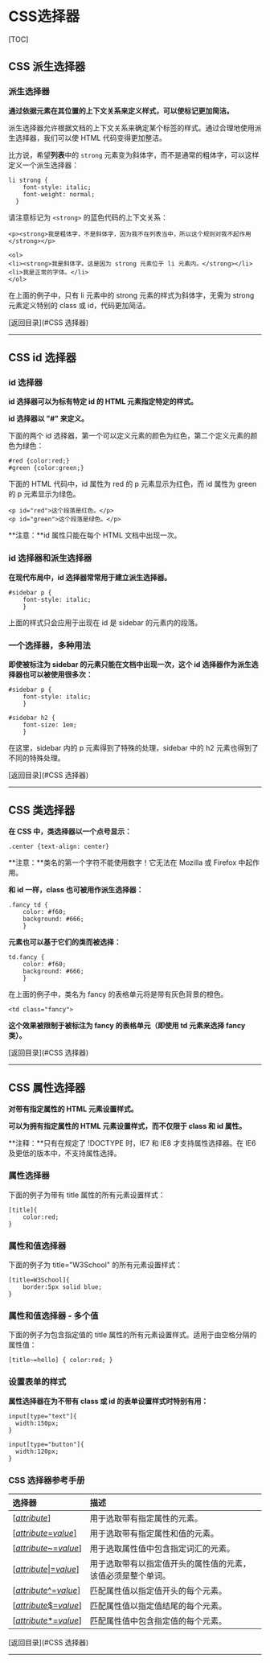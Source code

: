 # CSS选择器

[TOC]



## CSS 派生选择器

### 派生选择器

**通过依据元素在其位置的上下文关系来定义样式，可以使标记更加简洁。**

派生选择器允许根据文档的上下文关系来确定某个标签的样式。通过合理地使用派生选择器，我们可以使 HTML 代码变得更加整洁。

比方说，希望**列表**中的 `strong` 元素变为斜体字，而不是通常的粗体字，可以这样定义一个派生选择器：

```
li strong {
    font-style: italic;
    font-weight: normal;
  }
```

请注意标记为 `<strong>` 的蓝色代码的上下文关系：

```
<p><strong>我是粗体字，不是斜体字，因为我不在列表当中，所以这个规则对我不起作用</strong></p>

<ol>
<li><strong>我是斜体字。这是因为 strong 元素位于 li 元素内。</strong></li>
<li>我是正常的字体。</li>
</ol>
```

在上面的例子中，只有 li 元素中的 strong 元素的样式为斜体字，无需为 strong 元素定义特别的 class 或 id，代码更加简洁。



[返回目录](#CSS 选择器)

------



## CSS id 选择器

### id 选择器

**id 选择器可以为标有特定 id 的 HTML 元素指定特定的样式。**

**id 选择器以 "#" 来定义。**

下面的两个 id 选择器，第一个可以定义元素的颜色为红色，第二个定义元素的颜色为绿色：

```
#red {color:red;}
#green {color:green;}
```

下面的 HTML 代码中，id 属性为 red 的 p 元素显示为红色，而 id 属性为 green 的 p 元素显示为绿色。

```
<p id="red">这个段落是红色。</p>
<p id="green">这个段落是绿色。</p>
```

**注意：**id 属性只能在每个 HTML 文档中出现一次。

### id 选择器和派生选择器

**在现代布局中，id 选择器常常用于建立派生选择器。**

```
#sidebar p {
	font-style: italic;
	}
```

上面的样式只会应用于出现在 id 是 sidebar 的元素内的段落。

### 一个选择器，多种用法

**即使被标注为 sidebar 的元素只能在文档中出现一次，这个 id 选择器作为派生选择器也可以被使用很多次：**

```
#sidebar p {
	font-style: italic;
	}

#sidebar h2 {
	font-size: 1em;
	}
```

在这里，sidebar 内的 p 元素得到了特殊的处理，sidebar 中的 h2 元素也得到了不同的特殊处理。



[返回目录](#CSS 选择器)

------



## CSS 类选择器

**在 CSS 中，类选择器以一个点号显示：**

```
.center {text-align: center}
```

**注意：**类名的第一个字符不能使用数字！它无法在 Mozilla 或 Firefox 中起作用。

**和 id 一样，class 也可被用作派生选择器：**

```
.fancy td {
	color: #f60;
	background: #666;
	}
```

**元素也可以基于它们的类而被选择：**

```
td.fancy {
	color: #f60;
	background: #666;
	}
```

在上面的例子中，类名为 fancy 的表格单元将是带有灰色背景的橙色。

```
<td class="fancy">
```

**这个效果被限制于被标注为 fancy 的表格单元（即使用 td 元素来选择 fancy 类）。**



[返回目录](#CSS 选择器)

------



## CSS 属性选择器

**对带有指定属性的 HTML 元素设置样式。**

**可以为拥有指定属性的 HTML 元素设置样式，而不仅限于 class 和 id 属性。**

**注释：**只有在规定了 !DOCTYPE 时，IE7 和 IE8 才支持属性选择器。在 IE6 及更低的版本中，不支持属性选择。

### 属性选择器

下面的例子为带有 title 属性的所有元素设置样式：

```
[title]{
	color:red;
}
```

### 属性和值选择器

下面的例子为 title="W3School" 的所有元素设置样式：

```
[title=W3School]{
	border:5px solid blue;
}
```

### 属性和值选择器 - 多个值

下面的例子为包含指定值的 title 属性的所有元素设置样式。适用于由空格分隔的属性值：

```
[title~=hello] { color:red; }
```

### 设置表单的样式

**属性选择器在为不带有 class 或 id 的表单设置样式时特别有用：**

```
input[type="text"]{
  width:150px;
}

input[type="button"]{
  width:120px;
}
```

### CSS 选择器参考手册

| 选择器                                                       | 描述                                                         |
| :----------------------------------------------------------- | :----------------------------------------------------------- |
| [[*attribute*\]](https://www.w3school.com.cn/cssref/selector_attribute.asp) | 用于选取带有指定属性的元素。                                 |
| [[*attribute*=*value*\]](https://www.w3school.com.cn/cssref/selector_attribute_value.asp) | 用于选取带有指定属性和值的元素。                             |
| [[*attribute*~=*value*\]](https://www.w3school.com.cn/cssref/selector_attribute_value_contain.asp) | 用于选取属性值中包含指定词汇的元素。                         |
| [[*attribute*\|=*value*\]](https://www.w3school.com.cn/cssref/selector_attribute_value_start.asp) | 用于选取带有以指定值开头的属性值的元素，该值必须是整个单词。 |
| [[*attribute*^=*value*\]](https://www.w3school.com.cn/cssref/selector_attr_begin.asp) | 匹配属性值以指定值开头的每个元素。                           |
| [[*attribute*$=*value*\]](https://www.w3school.com.cn/cssref/selector_attr_end.asp) | 匹配属性值以指定值结尾的每个元素。                           |
| [[*attribute**=*value*\]](https://www.w3school.com.cn/cssref/selector_attr_contain.asp) | 匹配属性值中包含指定值的每个元素。                           |



[返回目录](#CSS 选择器)

------


